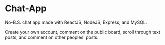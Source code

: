 # Chat-App

No-B.S. chat app made with ReactJS, NodeJS, Express, and MySQL.

Create your own account, comment on the public board, scroll through text posts, and comment on other peoples' posts.

